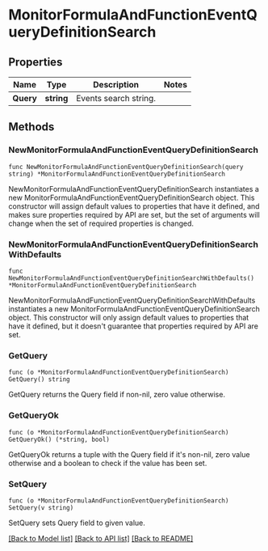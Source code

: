 # MonitorFormulaAndFunctionEventQueryDefinitionSearch

## Properties

| Name      | Type       | Description           | Notes |
| --------- | ---------- | --------------------- | ----- |
| **Query** | **string** | Events search string. |

## Methods

### NewMonitorFormulaAndFunctionEventQueryDefinitionSearch

`func NewMonitorFormulaAndFunctionEventQueryDefinitionSearch(query string) *MonitorFormulaAndFunctionEventQueryDefinitionSearch`

NewMonitorFormulaAndFunctionEventQueryDefinitionSearch instantiates a new MonitorFormulaAndFunctionEventQueryDefinitionSearch object.
This constructor will assign default values to properties that have it defined,
and makes sure properties required by API are set, but the set of arguments
will change when the set of required properties is changed.

### NewMonitorFormulaAndFunctionEventQueryDefinitionSearchWithDefaults

`func NewMonitorFormulaAndFunctionEventQueryDefinitionSearchWithDefaults() *MonitorFormulaAndFunctionEventQueryDefinitionSearch`

NewMonitorFormulaAndFunctionEventQueryDefinitionSearchWithDefaults instantiates a new MonitorFormulaAndFunctionEventQueryDefinitionSearch object.
This constructor will only assign default values to properties that have it defined,
but it doesn't guarantee that properties required by API are set.

### GetQuery

`func (o *MonitorFormulaAndFunctionEventQueryDefinitionSearch) GetQuery() string`

GetQuery returns the Query field if non-nil, zero value otherwise.

### GetQueryOk

`func (o *MonitorFormulaAndFunctionEventQueryDefinitionSearch) GetQueryOk() (*string, bool)`

GetQueryOk returns a tuple with the Query field if it's non-nil, zero value otherwise
and a boolean to check if the value has been set.

### SetQuery

`func (o *MonitorFormulaAndFunctionEventQueryDefinitionSearch) SetQuery(v string)`

SetQuery sets Query field to given value.

[[Back to Model list]](../README.md#documentation-for-models) [[Back to API list]](../README.md#documentation-for-api-endpoints) [[Back to README]](../README.md)
